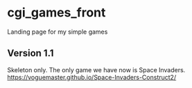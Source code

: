 # cgi_games_front
Landing page for my simple games

<h2>Version 1.1</h2>

Skeleton only. The only game we have now is Space Invaders.
https://voguemaster.github.io/Space-Invaders-Construct2/

